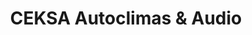 ---
title: "CEKSA Autoclimas & Audio"
url: /hermosillo/ceksa-autoclimas-y-audio/
shop: reparación de automóviles
---